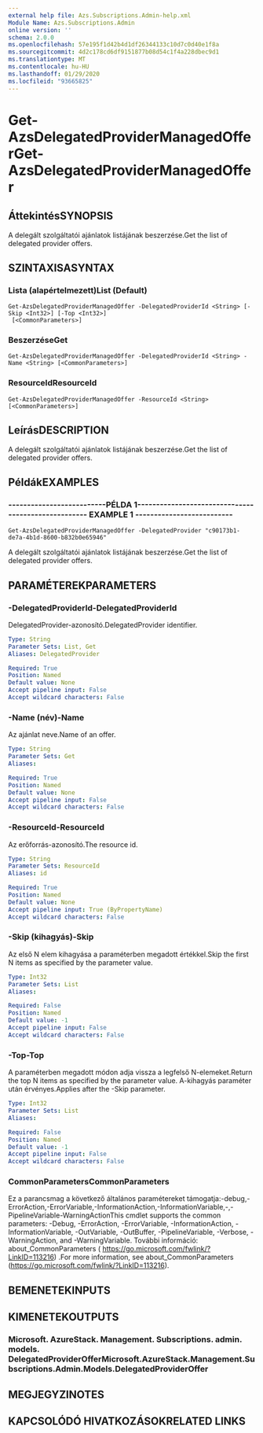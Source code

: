 ```yaml
---
external help file: Azs.Subscriptions.Admin-help.xml
Module Name: Azs.Subscriptions.Admin
online version: ''
schema: 2.0.0
ms.openlocfilehash: 57e195f1d42b4d1df26344133c10d7c0d40e1f8a
ms.sourcegitcommit: 4d2c178cd6df9151877b08d54c1f4a228dbec9d1
ms.translationtype: MT
ms.contentlocale: hu-HU
ms.lasthandoff: 01/29/2020
ms.locfileid: "93665825"
---
```

# <span data-ttu-id="a4622-101">Get-AzsDelegatedProviderManagedOffer</span><span class="sxs-lookup"><span data-stu-id="a4622-101">Get-AzsDelegatedProviderManagedOffer</span></span>

## <span data-ttu-id="a4622-102">Áttekintés</span><span class="sxs-lookup"><span data-stu-id="a4622-102">SYNOPSIS</span></span>
<span data-ttu-id="a4622-103">A delegált szolgáltatói ajánlatok listájának beszerzése.</span><span class="sxs-lookup"><span data-stu-id="a4622-103">Get the list of delegated provider offers.</span></span>

## <span data-ttu-id="a4622-104">SZINTAXISA</span><span class="sxs-lookup"><span data-stu-id="a4622-104">SYNTAX</span></span>

### <span data-ttu-id="a4622-105">Lista (alapértelmezett)</span><span class="sxs-lookup"><span data-stu-id="a4622-105">List (Default)</span></span>
```
Get-AzsDelegatedProviderManagedOffer -DelegatedProviderId <String> [-Skip <Int32>] [-Top <Int32>]
 [<CommonParameters>]
```

### <span data-ttu-id="a4622-106">Beszerzése</span><span class="sxs-lookup"><span data-stu-id="a4622-106">Get</span></span>
```
Get-AzsDelegatedProviderManagedOffer -DelegatedProviderId <String> -Name <String> [<CommonParameters>]
```

### <span data-ttu-id="a4622-107">ResourceId</span><span class="sxs-lookup"><span data-stu-id="a4622-107">ResourceId</span></span>
```
Get-AzsDelegatedProviderManagedOffer -ResourceId <String> [<CommonParameters>]
```

## <span data-ttu-id="a4622-108">Leírás</span><span class="sxs-lookup"><span data-stu-id="a4622-108">DESCRIPTION</span></span>
<span data-ttu-id="a4622-109">A delegált szolgáltatói ajánlatok listájának beszerzése.</span><span class="sxs-lookup"><span data-stu-id="a4622-109">Get the list of delegated provider offers.</span></span>

## <span data-ttu-id="a4622-110">Példák</span><span class="sxs-lookup"><span data-stu-id="a4622-110">EXAMPLES</span></span>

### <span data-ttu-id="a4622-111">--------------------------PÉLDA 1--------------------------</span><span class="sxs-lookup"><span data-stu-id="a4622-111">-------------------------- EXAMPLE 1 --------------------------</span></span>
```
Get-AzsDelegatedProviderManagedOffer -DelegatedProvider "c90173b1-de7a-4b1d-8600-b832b0e65946"
```

<span data-ttu-id="a4622-112">A delegált szolgáltatói ajánlatok listájának beszerzése.</span><span class="sxs-lookup"><span data-stu-id="a4622-112">Get the list of delegated provider offers.</span></span>

## <span data-ttu-id="a4622-113">PARAMÉTEREK</span><span class="sxs-lookup"><span data-stu-id="a4622-113">PARAMETERS</span></span>

### <span data-ttu-id="a4622-114">-DelegatedProviderId</span><span class="sxs-lookup"><span data-stu-id="a4622-114">-DelegatedProviderId</span></span>
<span data-ttu-id="a4622-115">DelegatedProvider-azonosító.</span><span class="sxs-lookup"><span data-stu-id="a4622-115">DelegatedProvider identifier.</span></span>

```yaml
Type: String
Parameter Sets: List, Get
Aliases: DelegatedProvider

Required: True
Position: Named
Default value: None
Accept pipeline input: False
Accept wildcard characters: False
```

### <span data-ttu-id="a4622-116">-Name (név)</span><span class="sxs-lookup"><span data-stu-id="a4622-116">-Name</span></span>
<span data-ttu-id="a4622-117">Az ajánlat neve.</span><span class="sxs-lookup"><span data-stu-id="a4622-117">Name of an offer.</span></span>

```yaml
Type: String
Parameter Sets: Get
Aliases: 

Required: True
Position: Named
Default value: None
Accept pipeline input: False
Accept wildcard characters: False
```

### <span data-ttu-id="a4622-118">-ResourceId</span><span class="sxs-lookup"><span data-stu-id="a4622-118">-ResourceId</span></span>
<span data-ttu-id="a4622-119">Az erőforrás-azonosító.</span><span class="sxs-lookup"><span data-stu-id="a4622-119">The resource id.</span></span>

```yaml
Type: String
Parameter Sets: ResourceId
Aliases: id

Required: True
Position: Named
Default value: None
Accept pipeline input: True (ByPropertyName)
Accept wildcard characters: False
```

### <span data-ttu-id="a4622-120">-Skip (kihagyás)</span><span class="sxs-lookup"><span data-stu-id="a4622-120">-Skip</span></span>
<span data-ttu-id="a4622-121">Az első N elem kihagyása a paraméterben megadott értékkel.</span><span class="sxs-lookup"><span data-stu-id="a4622-121">Skip the first N items as specified by the parameter value.</span></span>

```yaml
Type: Int32
Parameter Sets: List
Aliases: 

Required: False
Position: Named
Default value: -1
Accept pipeline input: False
Accept wildcard characters: False
```

### <span data-ttu-id="a4622-122">-Top</span><span class="sxs-lookup"><span data-stu-id="a4622-122">-Top</span></span>
<span data-ttu-id="a4622-123">A paraméterben megadott módon adja vissza a legfelső N-elemeket.</span><span class="sxs-lookup"><span data-stu-id="a4622-123">Return the top N items as specified by the parameter value.</span></span>
<span data-ttu-id="a4622-124">A-kihagyás paraméter után érvényes.</span><span class="sxs-lookup"><span data-stu-id="a4622-124">Applies after the -Skip parameter.</span></span>

```yaml
Type: Int32
Parameter Sets: List
Aliases: 

Required: False
Position: Named
Default value: -1
Accept pipeline input: False
Accept wildcard characters: False
```

### <span data-ttu-id="a4622-125">CommonParameters</span><span class="sxs-lookup"><span data-stu-id="a4622-125">CommonParameters</span></span>
<span data-ttu-id="a4622-126">Ez a parancsmag a következő általános paramétereket támogatja:-debug,-ErrorAction,-ErrorVariable,-InformationAction,-InformationVariable,-,-PipelineVariable-WarningAction</span><span class="sxs-lookup"><span data-stu-id="a4622-126">This cmdlet supports the common parameters: -Debug, -ErrorAction, -ErrorVariable, -InformationAction, -InformationVariable, -OutVariable, -OutBuffer, -PipelineVariable, -Verbose, -WarningAction, and -WarningVariable.</span></span> <span data-ttu-id="a4622-127">További információ: about_CommonParameters ( https://go.microsoft.com/fwlink/?LinkID=113216) .</span><span class="sxs-lookup"><span data-stu-id="a4622-127">For more information, see about_CommonParameters (https://go.microsoft.com/fwlink/?LinkID=113216).</span></span>

## <span data-ttu-id="a4622-128">BEMENETEK</span><span class="sxs-lookup"><span data-stu-id="a4622-128">INPUTS</span></span>

## <span data-ttu-id="a4622-129">KIMENETEK</span><span class="sxs-lookup"><span data-stu-id="a4622-129">OUTPUTS</span></span>

### <span data-ttu-id="a4622-130">Microsoft. AzureStack. Management. Subscriptions. admin. models. DelegatedProviderOffer</span><span class="sxs-lookup"><span data-stu-id="a4622-130">Microsoft.AzureStack.Management.Subscriptions.Admin.Models.DelegatedProviderOffer</span></span>

## <span data-ttu-id="a4622-131">MEGJEGYZI</span><span class="sxs-lookup"><span data-stu-id="a4622-131">NOTES</span></span>

## <span data-ttu-id="a4622-132">KAPCSOLÓDÓ HIVATKOZÁSOK</span><span class="sxs-lookup"><span data-stu-id="a4622-132">RELATED LINKS</span></span>


